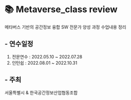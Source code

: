 # :books: Metaverse_class review

메타버스 기반의 공간정보 융합 SW 전문가 양성 과정 수업내용 정리

## - 연수일정

1. 전문연수 : 2022.05.10 ~ 2022.07.28
2. 인턴쉽 : 2022.08.01 ~ 2022.10.31

## - 주최
서울특별시 & 한국공간정보산업협동조합
